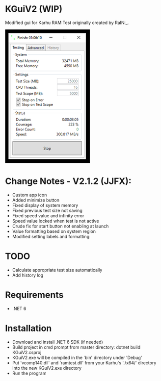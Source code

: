 # KGuiV2 (WIP)

Modified gui for Karhu RAM Test originally created by RaINi_.

![preview](/.github/resources/preview.png)

# Change Notes - V2.1.2 (JJFX):
- Custom app icon
- Added minimize button
- Fixed display of system memory
- Fixed previous test size not saving
- Fixed speed value and infinity error
- Speed value locked when test is not active
- Crude fix for start button not enabling at launch
- Value formatting based on system region
- Modified setting labels and formatting

# TODO
- Calculate appropriate test size automatically
- Add history log

# Requirements
* .NET 6

# Installation
* Download and install .NET 6 SDK (if needed)
* Build project in cmd prompt from master directory: dotnet build KGuiV2.csproj
* KGuiV2.exe will be compiled in the 'bin' directory under 'Debug'
* Put 'vcomp140.dll' and 'ramtest.dll' from your Karhu's './x64/' directory into the new KGuiV2.exe directory
* Run the program